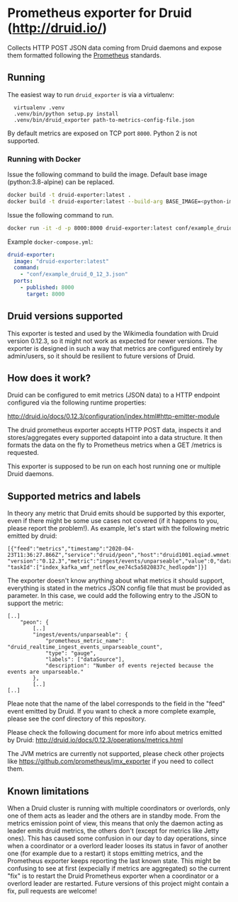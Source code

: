 # Prometheus exporter for Druid (http://druid.io/)

Collects HTTP POST JSON data coming from Druid daemons and expose them formatted
following the [Prometheus](https://prometheus.io) standards.

## Running

The easiest way to run `druid_exporter` is via a virtualenv:

```
  virtualenv .venv
  .venv/bin/python setup.py install
  .venv/bin/druid_exporter path-to-metrics-config-file.json
```

By default metrics are exposed on TCP port `8000`. Python 2 is not supported.

### Running with Docker

Issue the following command to build the image. Default base image (python:3.8-alpine) can be replaced.
```bash
docker build -t druid-exporter:latest .
docker build -t druid-exporter:latest --build-arg BASE_IMAGE=<python-image> .
```

Issue the following command to run.
```bash
docker run -it -d -p 8000:8000 druid-exporter:latest conf/example_druid_0_12_3.json
```

Example `docker-compose.yml`:
```yaml
druid-exporter:
  image: "druid-exporter:latest"
  command: 
    - "conf/example_druid_0_12_3.json"
  ports:
    - published: 8000
      target: 8000
```

## Druid versions supported

This exporter is tested and used by the Wikimedia foundation with Druid version 0.12.3,
so it might not work as expected for newer versions. The exporter is designed in such a way
that metrics are configured entirely by admin/users, so it should be resilient to future
versions of Druid.

## How does it work?

Druid can be configured to emit metrics (JSON data) to a HTTP endpoint configured
via the following runtime properties:

http://druid.io/docs/0.12.3/configuration/index.html#http-emitter-module

The druid prometheus exporter accepts HTTP POST data, inspects it and stores/aggregates
every supported datapoint into a data structure. It then formats the
data on the fly to Prometheus metrics when a GET /metrics is requested.

This exporter is supposed to be run on each host running one or multiple Druid daemons.

## Supported metrics and labels

In theory any metric that Druid emits should be supported by this exporter, even if there might
be some use cases not covered (if it happens to you, please report the problem!).
As example, let's start with the following metric emitted by druid:

```
[{"feed":"metrics","timestamp":"2020-04-23T11:36:27.866Z","service":"druid/peon","host":"druid1001.eqiad.wmnet:8201",
"version":"0.12.3","metric":"ingest/events/unparseable","value":0,"dataSource":"wmf_netflow",
"taskId":["index_kafka_wmf_netflow_ee74c5a5820837c_hedlopdm"]}]
```

The exporter doesn't know anything about what metrics it should support, everything is stated
in the metrics JSON config file that must be provided as parameter. In this case, we could add the following
entry to the JSON to support the metric:

```
[..]
    "peon": {
    	[..]
        "ingest/events/unparseable": {
            "prometheus_metric_name": "druid_realtime_ingest_events_unparseable_count",
            "type": "gauge",
            "labels": ["dataSource"],
            "description": "Number of events rejected because the events are unparseable."
        },
        [..]
[..]
```

Pleae note that the name of the label corresponds to the field in the "feed" event emitted
by Druid.
If you want to check a more complete example, please see the conf directory of this repository.

Please check the following document for more info about metrics emitted by Druid:
http://druid.io/docs/0.12.3/operations/metrics.html

The JVM metrics are currently not supported, please check other projects
like https://github.com/prometheus/jmx_exporter if you need to collect them.

## Known limitations

When a Druid cluster is running with multiple coordinators or overlords,
only one of them acts as leader and the others are in standby mode. From the metrics
emission point of view, this means that only the daemon acting as leader emits druid metrics,
the others don't (except for metrics like Jetty ones). This has caused some confusion
in our day to day operations, since when a coordinator or a overlord leader looses
its status in favor of another one (for example due to a restart) it stops emitting
metrics, and the Prometheus exporter keeps reporting the last known state. This might
be confusing to see at first (expecially if metrics are aggregated) so the current
"fix" is to restart the Druid Prometheus exporter when a coordinator or a overlord
leader are restarted. Future versions of this project might contain a fix, pull
requests are welcome!

